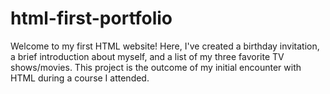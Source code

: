# html-first-portfolio
Welcome to my first HTML website! Here, I've created a birthday invitation, a brief introduction about myself, and a list of my three favorite TV shows/movies. This project is the outcome of my initial encounter with HTML during a course I attended.
